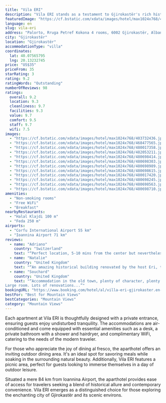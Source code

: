 ```yaml
---
title: "Vila ERI"
description: "Vila ERI stands as a testament to Gjirokastër's rich history, offering a unique stay in a 19th-century building that combines the charm of the past with modern comforts."
featuredImage: "https://cf.bstatic.com/xdata/images/hotel/max1024x768/403732436.jpg?k=e2db81bbc1bb6cc9bf3b2c07c18e70692e6287814a693bcf1cb9607e9bfb47d9&o=&hp=1"
language: en
slug: vila-eri
address: "Palorto, Rruga Petref Kokona 4 rooms, 6002 Gjirokastër, Albania"
city: "Gjirokastër"
location: "Gjirokastër"
accommodationType: "villa"
coordinates:
  lat: 40.07565795
  lng: 20.13232745
price: "US$35"
priceFrom: 35
starRating: 3
rating: 9.2
ratingWords: "Outstanding"
numberOfReviews: 98
ratings:
  overall: 9.2
  location: 9.3
  cleanliness: 9.7
  facilities: 9.3
  value: 9.7
  comfort: 9.5
  staff: 9.7
  wifi: 7.5
images:
  - "https://cf.bstatic.com/xdata/images/hotel/max1024x768/403732436.jpg?k=e2db81bbc1bb6cc9bf3b2c07c18e70692e6287814a693bcf1cb9607e9bfb47d9&o=&hp=1"
  - "https://cf.bstatic.com/xdata/images/hotel/max1024x768/468477565.jpg?k=0a66b64257483d1ab28cc8b7b0c7d0195d20b8eabf3640319850469dff6fcc59&o=&hp=1"
  - "https://cf.bstatic.com/xdata/images/hotel/max1024x768/480017358.jpg?k=781d6779c3f469babbe542acdca7adc15b6c671aa4981880b2fb421b0096ab6a&o=&hp=1"
  - "https://cf.bstatic.com/xdata/images/hotel/max1024x768/482053211.jpg?k=303ba42ad43c37b57c32749411f43a06359c669281c176b5af23dd3c96946835&o=&hp=1"
  - "https://cf.bstatic.com/xdata/images/hotel/max1024x768/480698414.jpg?k=9144de569192c461cd18d8d79b37cabe7af32633eecf2366c1fb74123fd0b135&o=&hp=1"
  - "https://cf.bstatic.com/xdata/images/hotel/max1024x768/480698303.jpg?k=9a265a61eba37b604e377021ba8fcf3c628f14e5261bba5c512771231ccde38b&o=&hp=1"
  - "https://cf.bstatic.com/xdata/images/hotel/max1024x768/480698989.jpg?k=de1ee1b3bc1af286a1c7694bbfbf3d757886dd39982eb44f8c5f9e04432c7302&o=&hp=1"
  - "https://cf.bstatic.com/xdata/images/hotel/max1024x768/480698615.jpg?k=6a7669b030d830753cfebb5d9ce52964292929404f221027f771dcc7a4ec5b8f&o=&hp=1"
  - "https://cf.bstatic.com/xdata/images/hotel/max1024x768/480017420.jpg?k=762eabea61094ac73e7645d3f0fdde2df0e55f21ed7a5868fc054da645d4ff40&o=&hp=1"
  - "https://cf.bstatic.com/xdata/images/hotel/max1024x768/480698245.jpg?k=c969d7bd7deafaf985dea63f0957513abd5b3981a5423256f7f640b723f5b84f&o=&hp=1"
  - "https://cf.bstatic.com/xdata/images/hotel/max1024x768/480698563.jpg?k=27e5e1841024a680d5d2068841ab497cdf66c4fe6da073dbc4ee308a9c1a1326&o=&hp=1"
  - "https://cf.bstatic.com/xdata/images/hotel/max1024x768/480698710.jpg?k=5cf86ff99a5d321645c80f582559c93b03c70eb28508972d7591b41a55bbe8fd&o=&hp=1"
amenities:
  - "Non-smoking rooms"
  - "Free WiFi"
  - "Breakfast"
nearbyRestaurants:
  - "Halal Klajdi 100 m"
  - "Feda 250 m"
airports:
  - "Corfu International Airport 55 km"
  - "Ioannina Airport 71 km"
reviews:
  - name: "Adriano"
    country: "Switzerland"
    text: "“Perfect location, 5-10 mins from the center but nevertheless in a quiet part of the city. The terrace on the rooftop offers a breathtaking view.”"
  - name: "Natalie"
    country: "United Kingdom"
    text: "“An amazing historical building renovated by the host Eri, the roads were difficult to park on so he came down and parked our car for us which was so helpful. Gorgeous views and fruit trees surrounded the small guesthouse and was a 5 min walk into...”"
  - name: "Souchard"
    country: "United Kingdom"
    text: "“Accommodation in the old town, plenty of character, plenty of communal space. Especially loved taking breakfast in the garden. The host came to meet us in the street when our driver was unsure of the location.
Large room. Lots of renovations...”"
bookingURL: "https://www.booking.com/hotel/al/villa-eri-gjirokaster.en-gb.html?aid=8035640"
bestFor: "Best for Mountain Views"
bestCategories: "Mountain Views"
category: "Mountain Views"
---
```


Each apartment at Vila ERI is thoughtfully designed with a private entrance, ensuring guests enjoy undisturbed tranquility. The accommodations are air-conditioned and come equipped with essential amenities such as a desk, a private bathroom with a shower and hairdryer, and complimentary WiFi, catering to the needs of the modern traveler.

For those who appreciate the joy of dining al fresco, the aparthotel offers an inviting outdoor dining area. It's an ideal spot for savoring meals while soaking in the surrounding natural beauty. Additionally, Vila ERI features a picnic area, perfect for guests looking to immerse themselves in a day of outdoor leisure.

Situated a mere 84 km from Ioannina Airport, the aparthotel provides ease of access for travelers seeking a blend of historical allure and contemporary convenience. Vila ERI emerges as a distinguished choice for those exploring the enchanting city of Gjirokastër and its scenic environs.